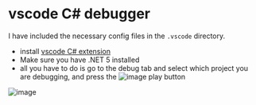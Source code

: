 # vscode C# debugger

I have included the necessary config files in the `.vscode` directory.

* install [vscode C# extension](https://marketplace.visualstudio.com/items?itemName=ms-dotnettools.csharp)
* Make sure you have .NET 5 installed
* all you have to do is go to the debug tab and select which project you are debugging, and press the ![image](https://user-images.githubusercontent.com/7727291/138005464-2914975c-9d47-454d-b010-ec017a57ddc9.png) play button

![image](https://user-images.githubusercontent.com/7727291/138005240-0af92771-e362-40d3-91d1-8b9d503f8eda.png)
